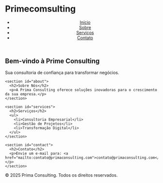 # Primecomsulting
<!DOCTYPE html>
<html lang="pt">
<head>
  <meta charset="UTF-8">
  <meta name="viewport" content="width=device-width, initial-scale=1.0">
  <title>Prima Consulting</title>
  <link rel="stylesheet" href="style.css">
</head>
<body>
  <header>
    <nav>
      <ul>
        <li><a href="#home">Início</a></li>
        <li><a href="#about">Sobre</a></li>
        <li><a href="#services">Serviços</a></li>
        <li><a href="#contact">Contato</a></li>
      </ul>
    </nav>
  </header>

  <main>
    <section id="home">
      <h1>Bem-vindo à Prime Consulting</h1>
      <p>Sua consultoria de confiança para transformar negócios.</p>
    </section>

    <section id="about">
      <h2>Sobre Nós</h2>
      <p>A Prima Consulting oferece soluções inovadoras para o crescimento da sua empresa.</p>
    </section>

    <section id="services">
      <h2>Serviços</h2>
      <ul>
        <li>Consultoria Empresarial</li>
        <li>Gestão de Projetos</li>
        <li>Transformação Digital</li>
      </ul>
    </section>

    <section id="contact">
      <h2>Contato</h2>
      <p>Envie um e-mail para: <a href="mailto:contato@primaconsulting.com">contato@primaconsulting.com</a></p>
    </section>
  </main>

  <footer>
    <p>&copy; 2025 Prima Consulting. Todos os direitos reservados.</p>
  </footer>

  <script src="script.js"></script>
</body>
</html>
